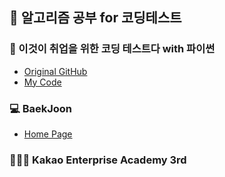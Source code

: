 ## 🍄 알고리즘 공부 for 코딩테스트

### 📗 이것이 취업을 위한 코딩 테스트다 with 파이썬
- [Original GitHub](https://github.com/ndb796/python-for-coding-test)
- [My Code](https://github.com/yougi8/CodingTestStudy/blob/main/%EC%9D%B4%EC%BD%94%ED%85%8C/README.md)

### 💻 BaekJoon
- [Home Page](https://www.acmicpc.net/)

### 👩🏻‍🎓 Kakao Enterprise Academy 3rd
